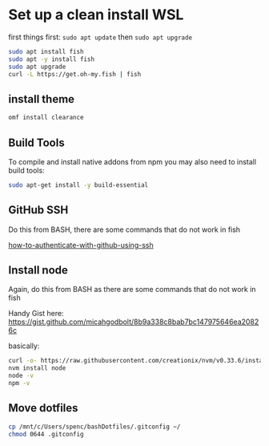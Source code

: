 # Set up a clean install WSL

first things first: `sudo apt update` then `sudo apt upgrade`

```bash
sudo apt install fish
sudo apt -y install fish
sudo apt upgrade
curl -L https://get.oh-my.fish | fish
```

## install theme

```bash
omf install clearance 
```

## Build Tools

To compile and install native addons from npm you may also need to install build tools:

```bash
sudo apt-get install -y build-essential
```

## GitHub SSH

Do this from BASH, there are some commands that do not work in fish

[how-to-authenticate-with-github-using-ssh](https://github.com/spences10/cheat-sheets/blob/master/git.md#how-to-authenticate-with-github-using-ssh)

## Install node

Again, do this from BASH as there are some commands that do not work in fish

Handy Gist here: https://gist.github.com/micahgodbolt/8b9a338c8bab7bc147975646ea20826c

basically:

```bash
curl -o- https://raw.githubusercontent.com/creationix/nvm/v0.33.6/install.sh | bash
nvm install node
node -v
npm -v
```

## Move dotfiles

```bash
cp /mnt/c/Users/spenc/bashDotfiles/.gitconfig ~/
chmod 0644 .gitconfig
```



